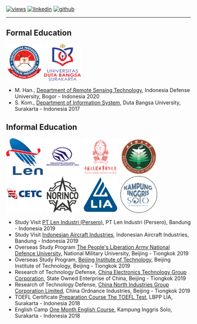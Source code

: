  [![views](https://hits.seeyoufarm.com/api/count/incr/badge.svg?url=https%3A%2F%2Fgithub.com%2Fhoward-haowen%2Fhoward-haowen.github.io&count_bg=%2367E805&title_bg=%23555555&icon=grav.svg&icon_color=%2367E805&title=Visitors&edge_flat=false)](https://hits.seeyoufarm.com) [![linkedin](https://img.shields.io/badge/View-My_LinkedIn-0A66C2?style=flat&logo=linkedin&logoColor=white)](https://www.linkedin.com/in/fifing/) [![github](https://img.shields.io/badge/View_My_GitHub-181717?style=flat-square&logo=github&logoColor=white)](https://github.com/fifing3/)  

---
## Formal Education 

<img width="100" height="100" src="https://github.com/fifing3/fifing3.github.io/raw/master/images/unhan.png">
<img width="100" height="100" src="https://github.com/fifing3/fifing3.github.io/raw/master/images/udb.png">

- M. Han., [Department of Remote Sensing Technology](https://www.idu.ac.id/), Indonesia Defense University, Bogor - Indonesia 2020
- S. Kom., [Department of Information System](https://udb.ac.id/), Duta Bangsa University, Surakarta - Indonesia 2017

## Informal Education 
<img width="100" height="100" src="https://github.com/fifing3/fifing3.github.io/raw/master/images/ptlen.png">
<img width="100" height="100" src="https://github.com/fifing3/fifing3.github.io/raw/master/images/ptdi.png">
<img width="100" height="100" src="https://github.com/fifing3/fifing3.github.io/raw/master/images/pla.png">
<img width="100" height="100" src="https://github.com/fifing3/fifing3.github.io/raw/master/images/bit.png">
<img width="100" height="100" src="https://github.com/fifing3/fifing3.github.io/raw/master/images/cetc.png">
<img width="100" height="100" src="https://github.com/fifing3/fifing3.github.io/raw/master/images/norinco.png">
<img width="100" height="100" src="https://github.com/fifing3/fifing3.github.io/raw/master/images/lia.png">
<img width="100" height="100" src="https://github.com/fifing3/fifing3.github.io/raw/master/images/inggris.png">

- Study Visit [PT Len Industri (Persero)](https://www.len.co.id/), PT Len Industri (Persero), Bandung - Indonesia 2019
- Study Visit [Indonesian Aircraft Industries](https://www.indonesian-aerospace.com/), Indonesian Aircraft Industries, Bandung - Indonesia 2019
- Overseas Study Program  [The People's Liberation Army National Defence University](https://www.ndu.edu/), National Military University, Beijing - Tiongkok 2019
- Overseas Study Program, [Beijing Institute of Technology](https://english.bit.edu.cn/), Beijing Institute of Technology, Beijing - Tiongkok 2019
- Research of Technology Defense, [China Electronics Technology Group Corporation](http://en.cetc.com.cn/), State Owned Enterprise of China, Beijing - Tiongkok 2019
- Research of Technology Defense, [China North Industries Group Corporation Limited](http://en.norinco.cn/), China Ordnance Industries, Beijing - Tiongkok 2019
- TOEFL Certificate [Preparation Course The TOEFL Test](https://www.lia.co.id/), LBPP LIA, Surakarta - Indonesia 2018
- English Camp [One Month English Course](https://kampunginggrissolo.com/), Kampung Inggris Solo, Surakarta - Indonesia 2018
